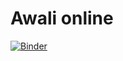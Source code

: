 # Awali online
[![Binder](https://mybinder.org/badge_logo.svg)](https://mybinder.org/v2/gh/nthiery/awali-online/master)
